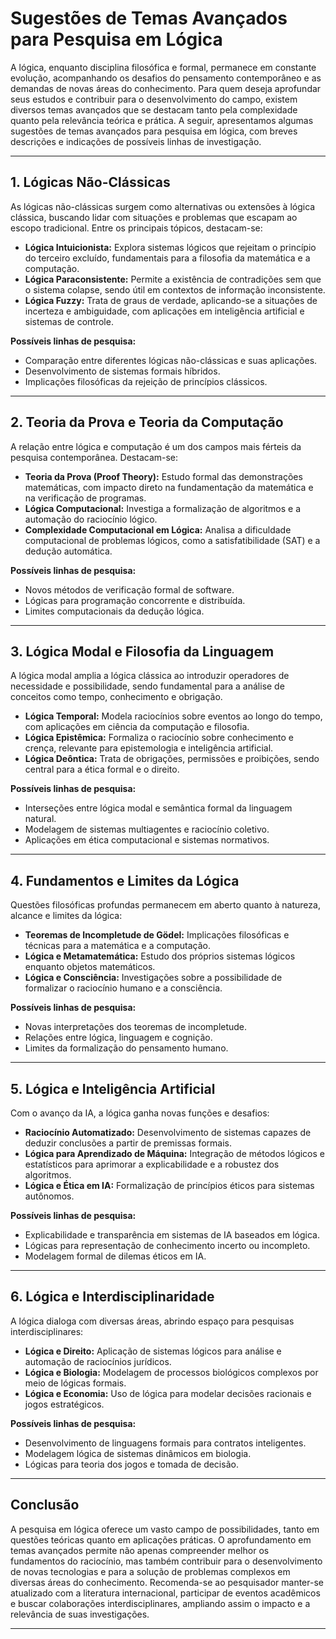 
# Sugestões de Temas Avançados para Pesquisa em Lógica

A lógica, enquanto disciplina filosófica e formal, permanece em constante evolução, acompanhando os desafios do pensamento contemporâneo e as demandas de novas áreas do conhecimento. Para quem deseja aprofundar seus estudos e contribuir para o desenvolvimento do campo, existem diversos temas avançados que se destacam tanto pela complexidade quanto pela relevância teórica e prática. A seguir, apresentamos algumas sugestões de temas avançados para pesquisa em lógica, com breves descrições e indicações de possíveis linhas de investigação.

---

## 1. **Lógicas Não-Clássicas**

As lógicas não-clássicas surgem como alternativas ou extensões à lógica clássica, buscando lidar com situações e problemas que escapam ao escopo tradicional. Entre os principais tópicos, destacam-se:

- **Lógica Intuicionista:** Explora sistemas lógicos que rejeitam o princípio do terceiro excluído, fundamentais para a filosofia da matemática e a computação.
- **Lógica Paraconsistente:** Permite a existência de contradições sem que o sistema colapse, sendo útil em contextos de informação inconsistente.
- **Lógica Fuzzy:** Trata de graus de verdade, aplicando-se a situações de incerteza e ambiguidade, com aplicações em inteligência artificial e sistemas de controle.

**Possíveis linhas de pesquisa:**  
- Comparação entre diferentes lógicas não-clássicas e suas aplicações.
- Desenvolvimento de sistemas formais híbridos.
- Implicações filosóficas da rejeição de princípios clássicos.

---

## 2. **Teoria da Prova e Teoria da Computação**

A relação entre lógica e computação é um dos campos mais férteis da pesquisa contemporânea. Destacam-se:

- **Teoria da Prova (Proof Theory):** Estudo formal das demonstrações matemáticas, com impacto direto na fundamentação da matemática e na verificação de programas.
- **Lógica Computacional:** Investiga a formalização de algoritmos e a automação do raciocínio lógico.
- **Complexidade Computacional em Lógica:** Analisa a dificuldade computacional de problemas lógicos, como a satisfatibilidade (SAT) e a dedução automática.

**Possíveis linhas de pesquisa:**  
- Novos métodos de verificação formal de software.
- Lógicas para programação concorrente e distribuída.
- Limites computacionais da dedução lógica.

---

## 3. **Lógica Modal e Filosofia da Linguagem**

A lógica modal amplia a lógica clássica ao introduzir operadores de necessidade e possibilidade, sendo fundamental para a análise de conceitos como tempo, conhecimento e obrigação.

- **Lógica Temporal:** Modela raciocínios sobre eventos ao longo do tempo, com aplicações em ciência da computação e filosofia.
- **Lógica Epistêmica:** Formaliza o raciocínio sobre conhecimento e crença, relevante para epistemologia e inteligência artificial.
- **Lógica Deôntica:** Trata de obrigações, permissões e proibições, sendo central para a ética formal e o direito.

**Possíveis linhas de pesquisa:**  
- Interseções entre lógica modal e semântica formal da linguagem natural.
- Modelagem de sistemas multiagentes e raciocínio coletivo.
- Aplicações em ética computacional e sistemas normativos.

---

## 4. **Fundamentos e Limites da Lógica**

Questões filosóficas profundas permanecem em aberto quanto à natureza, alcance e limites da lógica:

- **Teoremas de Incompletude de Gödel:** Implicações filosóficas e técnicas para a matemática e a computação.
- **Lógica e Metamatemática:** Estudo dos próprios sistemas lógicos enquanto objetos matemáticos.
- **Lógica e Consciência:** Investigações sobre a possibilidade de formalizar o raciocínio humano e a consciência.

**Possíveis linhas de pesquisa:**  
- Novas interpretações dos teoremas de incompletude.
- Relações entre lógica, linguagem e cognição.
- Limites da formalização do pensamento humano.

---

## 5. **Lógica e Inteligência Artificial**

Com o avanço da IA, a lógica ganha novas funções e desafios:

- **Raciocínio Automatizado:** Desenvolvimento de sistemas capazes de deduzir conclusões a partir de premissas formais.
- **Lógica para Aprendizado de Máquina:** Integração de métodos lógicos e estatísticos para aprimorar a explicabilidade e a robustez dos algoritmos.
- **Lógica e Ética em IA:** Formalização de princípios éticos para sistemas autônomos.

**Possíveis linhas de pesquisa:**  
- Explicabilidade e transparência em sistemas de IA baseados em lógica.
- Lógicas para representação de conhecimento incerto ou incompleto.
- Modelagem formal de dilemas éticos em IA.

---

## 6. **Lógica e Interdisciplinaridade**

A lógica dialoga com diversas áreas, abrindo espaço para pesquisas interdisciplinares:

- **Lógica e Direito:** Aplicação de sistemas lógicos para análise e automação de raciocínios jurídicos.
- **Lógica e Biologia:** Modelagem de processos biológicos complexos por meio de lógicas formais.
- **Lógica e Economia:** Uso de lógica para modelar decisões racionais e jogos estratégicos.

**Possíveis linhas de pesquisa:**  
- Desenvolvimento de linguagens formais para contratos inteligentes.
- Modelagem lógica de sistemas dinâmicos em biologia.
- Lógicas para teoria dos jogos e tomada de decisão.

---

## Conclusão

A pesquisa em lógica oferece um vasto campo de possibilidades, tanto em questões teóricas quanto em aplicações práticas. O aprofundamento em temas avançados permite não apenas compreender melhor os fundamentos do raciocínio, mas também contribuir para o desenvolvimento de novas tecnologias e para a solução de problemas complexos em diversas áreas do conhecimento. Recomenda-se ao pesquisador manter-se atualizado com a literatura internacional, participar de eventos acadêmicos e buscar colaborações interdisciplinares, ampliando assim o impacto e a relevância de suas investigações.

---
```